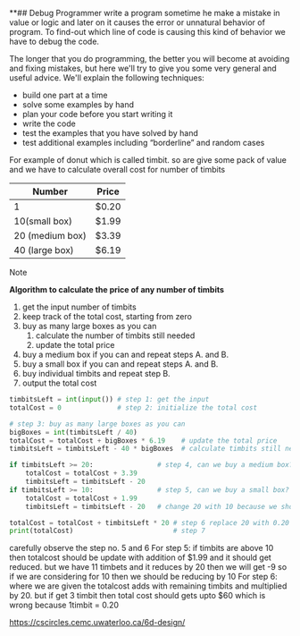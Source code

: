 **## Debug
Programmer write a program sometime he make a mistake in value or logic and later on it causes the error or unnatural behavior of program. To find-out which line of code is causing this kind of behavior we have to debug the code. 

The longer that you do programming, the better you will become at avoiding and fixing mistakes, but here we'll try to give you some very general and useful advice. We'll explain the following techniques:

- build one part at a time
- solve some examples by hand
- plan your code before you start writing it
- write the code
- test the examples that you have solved by hand
- test additional examples including “borderline” and random cases

For example of donut which is called timbit. 
so are give some pack of value and we have to calculate overall cost for number of timbits

| Number          | Price |
| --------------- | ----- |
| 1               | $0.20 |
| 10(small box)   | $1.99 |
| 20 (medium box) | $3.39 |
| 40 (large box)  | $6.19 |

> [!NOTE]
> **Algorithm to calculate the price of any number of timbits**
> 
> 1. get the input number of timbits
> 2. keep track of the total cost, starting from zero
> 3. buy as many large boxes as you can
>     1. calculate the number of timbits still needed
>     2. update the total price
> 4. buy a medium box if you can and repeat steps A. and B.
> 5. buy a small box if you can and repeat steps A. and B.
> 6. buy individual timbits and repeat step B.
> 7. output the total cost
> 

```python
timbitsLeft = int(input()) # step 1: get the input
totalCost = 0              # step 2: initialize the total cost

# step 3: buy as many large boxes as you can
bigBoxes = int(timbitsLeft / 40)
totalCost = totalCost + bigBoxes * 6.19    # update the total price
timbitsLeft = timbitsLeft - 40 * bigBoxes  # calculate timbits still needed

if timbitsLeft >= 20:                # step 4, can we buy a medium box?
    totalCost = totalCost + 3.39
    timbitsLeft = timbitsLeft - 20
if timbitsLeft >= 10:                # step 5, can we buy a small box?
    totalCost = totalCost + 1.99
    timbitsLeft = timbitsLeft - 20   # change 20 with 10 because we should be reducing with pack

totalCost = totalCost + timbitsLeft * 20 # step 6 replace 20 with 0.20 because 1 timit vaule
print(totalCost)                         # step 7

```

carefully observe the step no. 5 and 6 
For step 5:
	if timbits are above 10 then totalcost should be update with addition of $1.99 and it should get reduced. but we have 11 timbets and it reduces by 20 then we will get -9 so if we are considering for 10 then we should be reducing by 10 
For step 6:
where we are given the totalcost adds with remaining timbits and multiplied by 20. but if get 3 timbit then total cost should gets upto $60 which is wrong because 1timbit = 0.20 

https://cscircles.cemc.uwaterloo.ca/6d-design/
